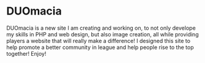 # DUOmacia

DUOmacia is a new site I am creating and working on, to not only develope my skills in PHP and web design, but also image creation, all while providing players a website that will really make a difference! I designed this site to help promote a better community in league and help people rise to the top together! Enjoy!
